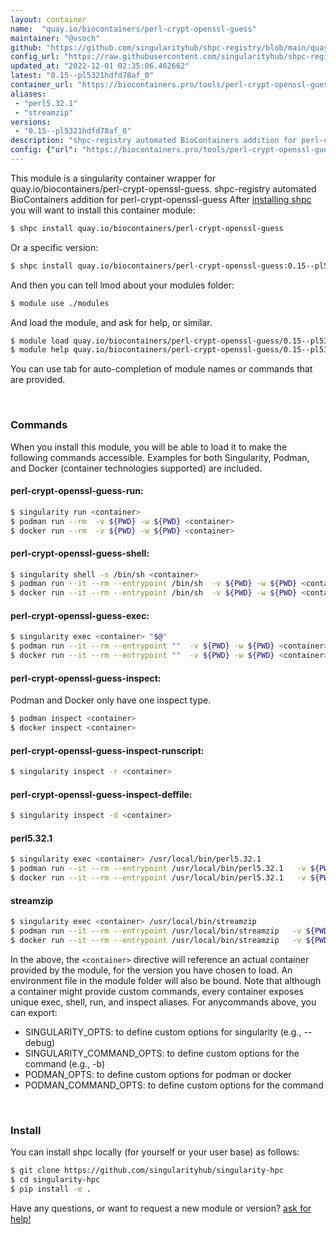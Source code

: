 ```yaml
---
layout: container
name:  "quay.io/biocontainers/perl-crypt-openssl-guess"
maintainer: "@vsoch"
github: "https://github.com/singularityhub/shpc-registry/blob/main/quay.io/biocontainers/perl-crypt-openssl-guess/container.yaml"
config_url: "https://raw.githubusercontent.com/singularityhub/shpc-registry/main/quay.io/biocontainers/perl-crypt-openssl-guess/container.yaml"
updated_at: "2022-12-01 02:35:06.462662"
latest: "0.15--pl5321hdfd78af_0"
container_url: "https://biocontainers.pro/tools/perl-crypt-openssl-guess"
aliases:
 - "perl5.32.1"
 - "streamzip"
versions:
 - "0.15--pl5321hdfd78af_0"
description: "shpc-registry automated BioContainers addition for perl-crypt-openssl-guess"
config: {"url": "https://biocontainers.pro/tools/perl-crypt-openssl-guess", "maintainer": "@vsoch", "description": "shpc-registry automated BioContainers addition for perl-crypt-openssl-guess", "latest": {"0.15--pl5321hdfd78af_0": "sha256:4026d30d907419b7f52552991d8d5bebc0b1d31022282580f7e0eb23bdb8ac9f"}, "tags": {"0.15--pl5321hdfd78af_0": "sha256:4026d30d907419b7f52552991d8d5bebc0b1d31022282580f7e0eb23bdb8ac9f"}, "docker": "quay.io/biocontainers/perl-crypt-openssl-guess", "aliases": {"perl5.32.1": "/usr/local/bin/perl5.32.1", "streamzip": "/usr/local/bin/streamzip"}}
---
```


This module is a singularity container wrapper for quay.io/biocontainers/perl-crypt-openssl-guess.
shpc-registry automated BioContainers addition for perl-crypt-openssl-guess
After [installing shpc](#install) you will want to install this container module:


```bash
$ shpc install quay.io/biocontainers/perl-crypt-openssl-guess
```

Or a specific version:

```bash
$ shpc install quay.io/biocontainers/perl-crypt-openssl-guess:0.15--pl5321hdfd78af_0
```

And then you can tell lmod about your modules folder:

```bash
$ module use ./modules
```

And load the module, and ask for help, or similar.

```bash
$ module load quay.io/biocontainers/perl-crypt-openssl-guess/0.15--pl5321hdfd78af_0
$ module help quay.io/biocontainers/perl-crypt-openssl-guess/0.15--pl5321hdfd78af_0
```

You can use tab for auto-completion of module names or commands that are provided.

<br>

### Commands

When you install this module, you will be able to load it to make the following commands accessible.
Examples for both Singularity, Podman, and Docker (container technologies supported) are included.

#### perl-crypt-openssl-guess-run:

```bash
$ singularity run <container>
$ podman run --rm  -v ${PWD} -w ${PWD} <container>
$ docker run --rm  -v ${PWD} -w ${PWD} <container>
```

#### perl-crypt-openssl-guess-shell:

```bash
$ singularity shell -s /bin/sh <container>
$ podman run --it --rm --entrypoint /bin/sh  -v ${PWD} -w ${PWD} <container>
$ docker run --it --rm --entrypoint /bin/sh  -v ${PWD} -w ${PWD} <container>
```

#### perl-crypt-openssl-guess-exec:

```bash
$ singularity exec <container> "$@"
$ podman run --it --rm --entrypoint ""  -v ${PWD} -w ${PWD} <container> "$@"
$ docker run --it --rm --entrypoint ""  -v ${PWD} -w ${PWD} <container> "$@"
```

#### perl-crypt-openssl-guess-inspect:

Podman and Docker only have one inspect type.

```bash
$ podman inspect <container>
$ docker inspect <container>
```

#### perl-crypt-openssl-guess-inspect-runscript:

```bash
$ singularity inspect -r <container>
```

#### perl-crypt-openssl-guess-inspect-deffile:

```bash
$ singularity inspect -d <container>
```


#### perl5.32.1

```bash
$ singularity exec <container> /usr/local/bin/perl5.32.1
$ podman run --it --rm --entrypoint /usr/local/bin/perl5.32.1   -v ${PWD} -w ${PWD} <container> -c " $@"
$ docker run --it --rm --entrypoint /usr/local/bin/perl5.32.1   -v ${PWD} -w ${PWD} <container> -c " $@"
```


#### streamzip

```bash
$ singularity exec <container> /usr/local/bin/streamzip
$ podman run --it --rm --entrypoint /usr/local/bin/streamzip   -v ${PWD} -w ${PWD} <container> -c " $@"
$ docker run --it --rm --entrypoint /usr/local/bin/streamzip   -v ${PWD} -w ${PWD} <container> -c " $@"
```



In the above, the `<container>` directive will reference an actual container provided
by the module, for the version you have chosen to load. An environment file in the
module folder will also be bound. Note that although a container
might provide custom commands, every container exposes unique exec, shell, run, and
inspect aliases. For anycommands above, you can export:

 - SINGULARITY_OPTS: to define custom options for singularity (e.g., --debug)
 - SINGULARITY_COMMAND_OPTS: to define custom options for the command (e.g., -b)
 - PODMAN_OPTS: to define custom options for podman or docker
 - PODMAN_COMMAND_OPTS: to define custom options for the command

<br>

### Install

You can install shpc locally (for yourself or your user base) as follows:

```bash
$ git clone https://github.com/singularityhub/singularity-hpc
$ cd singularity-hpc
$ pip install -e .
```

Have any questions, or want to request a new module or version? [ask for help!](https://github.com/singularityhub/singularity-hpc/issues)